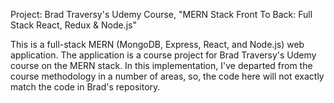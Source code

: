 Project: Brad Traversy's Udemy Course, "MERN Stack Front To Back: Full Stack React, Redux & Node.js"

This is a full-stack MERN (MongoDB, Express, React, and Node.js) web application. The application is a course project for Brad Traversy's Udemy course on the MERN stack. In this implementation, I've departed from the course methodology in a number of areas, so, the code here will not exactly match the code in Brad's repository.
